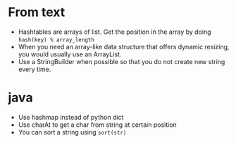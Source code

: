 # From text

- Hashtables are arrays of list.  Get the position in the array by doing `hash(key) % array_length`
- When you need an array-like data structure that offers dynamic resizing, you would usually use an ArrayList.
- Use a StringBuilder when possible so that you do not create new string every time.

# java
- Use hashmap instead of python dict
- Use charAt to get a char from string at certain position
- You can sort a string using `sort(str)`

